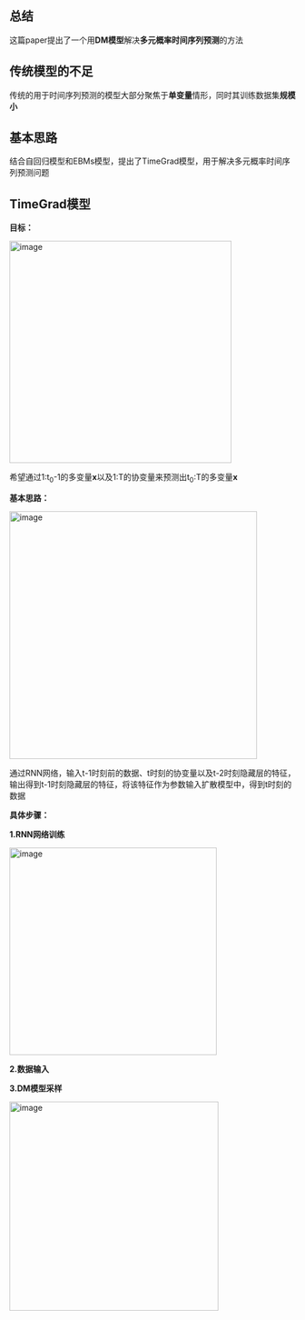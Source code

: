 ## 总结

这篇paper提出了一个用**DM模型**解决**多元概率时间序列预测**的方法

## 传统模型的不足

传统的用于时间序列预测的模型大部分聚焦于**单变量**情形，同时其训练数据集**规模小**

## 基本思路

结合自回归模型和EBMs模型，提出了TimeGrad模型，用于解决多元概率时间序列预测问题

## TimeGrad模型

**目标：**

<img width="391" alt="image" src="https://github.com/user-attachments/assets/ff27875f-2e9a-4d72-8869-a61de8a09f0b">

希望通过1:t<sub>0</sub>-1的多变量**x**以及1:T的协变量来预测出t<sub>0</sub>:T的多变量**x**

**基本思路：**

<img width="436" alt="image" src="https://github.com/user-attachments/assets/e7e89991-f2e1-4b00-9184-0f7edc52a1fa">

通过RNN网络，输入t-1时刻前的数据、t时刻的协变量以及t-2时刻隐藏层的特征，输出得到t-1时刻隐藏层的特征，将该特征作为参数输入扩散模型中，得到t时刻的数据

**具体步骤：**

**1.RNN网络训练**

<img width="365" alt="image" src="https://github.com/user-attachments/assets/e3b28940-d9fc-4822-bd26-0f07c1271003">

**2.数据输入**

**3.DM模型采样**

<img width="368" alt="image" src="https://github.com/user-attachments/assets/702b44e4-da6d-40a0-b191-86604d280649">







 
